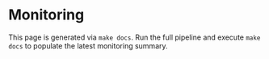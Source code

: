 # Monitoring

This page is generated via `make docs`. Run the full pipeline and execute `make docs` to populate
the latest monitoring summary.
